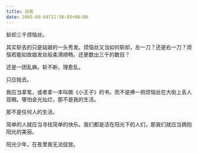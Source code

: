 ```yaml
---
title: 日夜
date: 2005-09-04T11:36:03+00:00
---
```

斩却三千烦恼丝。

其实斩去的只是姑娘的一头秀发。烦恼丝又当如何斩却，左一刀？还是右一刀？烦恼若能如故娘发丝般柔滑顺畅，还更数出三千的数目？

还是一团乱麻。斩不断，理愈乱。

只应抛去。

我应当拿笔，或者拿一本叫做《小王子》的书。而不是捧一把烦恼丝在大街上丢人现眼。哪怕金光灿烂，那不是我的生活。

那不是任何人的生活。

简单的人就应当寻找简单的快乐。我们都是活在阳光下的人们，那我们就应当拥抱阳光的美丽。

阳光少年，在夜里我无法绽放。
